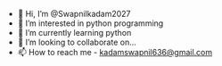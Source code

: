 - 👋 Hi, I’m @Swapnilkadam2027
- 👀 I’m interested in python programming 
- 🌱 I’m currently learning python
- 💞️ I’m looking to collaborate on... 
- 📫 How to reach me - kadamswapnil636@gmail.com 

<!---
Swapnilkadam2027/Swapnilkadam2027 is a ✨ special ✨ repository because its `README.md` (this file) appears on your GitHub profile.
You can click the Preview link to take a look at your changes.
--->
